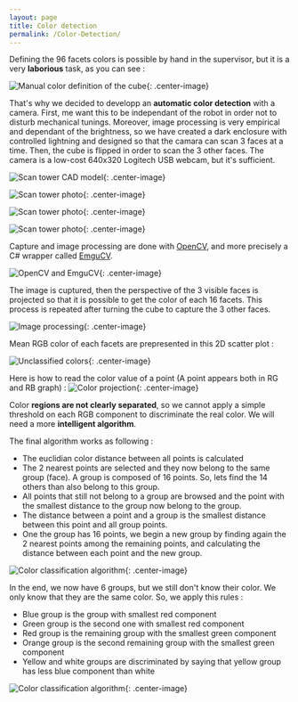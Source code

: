 ```yaml
---
layout: page
title: Color detection
permalink: /Color-Detection/
---
```


Defining the 96 facets colors is possible by hand in the supervisor, but it is a very <b>laborious</b> task, as you can see :

![Manual color definition of the cube](/assets/cube-manual-definition.gif){: .center-image}

That's why we decided to developp an <b>automatic color detection</b> with a camera. First, me want this to be independant of the robot in order not to disturb mechanical tunings. Moreover, image processing is very empirical and dependant of the brightness, so we have created a dark enclosure with controlled lightning and designed so that the camara can scan 3 faces at a time. Then, the cube is flipped in order to scan the 3 other faces.
The camera is a low-cost 640x320 Logitech USB webcam, but it's sufficient.

![Scan tower CAD model](/assets/scan-tower-CAD-model-annotated.png){: .center-image}

![Scan tower photo](/assets/scan-tower-with-cube-photo.png){: .center-image}

![Scan tower photo](/assets/scan-tower-photo.png){: .center-image}

![Scan tower photo](/assets/scan-tower-inside-photo.jpg){: .center-image}


Capture and image processing are done with [OpenCV](https://opencv.org/), and more precisely a C# wrapper called [EmguCV](http://www.emgu.com).

![OpenCV and EmguCV](/assets/opencv-emgucv.png){: .center-image}


The image is cuptured, then the perspective of the 3 visible faces is projected so that it is possible to get the color of each 16 facets. This process is repeated after turning the cube to capture the 3 other faces.

![Image processing](/assets/image-processing.png){: .center-image}

Mean RGB color of each facets are prepresented in this 2D scatter plot :

![Unclassified colors](/assets/unclassified-colors.png){: .center-image}


Here is how to read the color value of a point (A point appears both in RG and RB graph) :
![Color projection](/assets/color-projection.png){: .center-image}

Color <b>regions are not clearly separated</b>, so we cannot apply a simple threshold on each RGB component to discriminate the real color. We will need a more <b>intelligent algorithm</b>.

The final algorithm works as following :
* The euclidian color distance between all points is calculated
* The 2 nearest points are selected and they now belong to the same group (face). A group is composed of 16 points. So, lets find the 14 others than also belong to this group.
* All points that still not belong to a group are browsed and the point with the smallest distance to the group now belong to the group.
* The distance between a point and a group is the smallest distance between this point and all group points.
* One the group has 16 points, we begin a new group by finding again the 2 nearest points among the remaining points, and calculating the distance between each point and the new group.


![Color classification algorithm](/assets/color-classification-algorithm.gif){: .center-image}

In the end, we now have 6 groups, but we still don't know their color. We only know that they are the same color. So, we apply this rules :
* Blue group is the group with smallest red component
* Green group is the second one with smallest red component
* Red group is the remaining group with the smallest green component
* Orange group is the second remaining group with the smallest green component
* Yellow and white groups are discriminated by saying that yellow group has less blue component than white

![Color classification algorithm](/assets/classified-colors.png){: .center-image}



